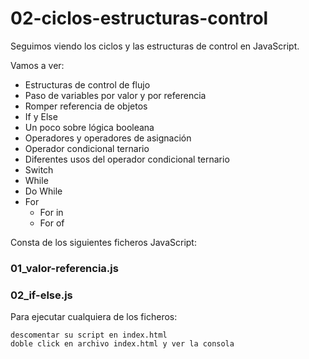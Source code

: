 # 02-ciclos-estructuras-control

Seguimos viendo los ciclos y las estructuras de control en JavaScript.

Vamos a ver:

- Estructuras de control de flujo
- Paso de variables por valor y por referencia
- Romper referencia de objetos
- If y Else
- Un poco sobre lógica booleana
- Operadores y operadores de asignación
- Operador condicional ternario
- Diferentes usos del operador condicional ternario
- Switch
- While
- Do While
- For
  - For in
  - For of

Consta de los siguientes ficheros JavaScript:

### 01_valor-referencia.js

### 02_if-else.js

Para ejecutar cualquiera de los ficheros:

```
descomentar su script en index.html
doble click en archivo index.html y ver la consola
```
